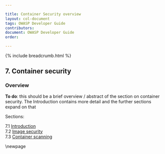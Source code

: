 ```yaml
---

title: Container Security overview
layout: col-document
tags: OWASP Developer Guide
contributors:
document: OWASP Developer Guide
order:

---
```


{% include breadcrumb.html %}

## 7. Container security

### Overview

**To do**: this should be a brief overview / abstract of the section on container security.
The Introduction contains more detail and the further sections expand on that

Sections:

7.1 [Introduction](#introduction-to-container-security)  
7.2 [Image security](#image-security)  
7.3 [Container scanning](#container-scanning)  

\newpage
